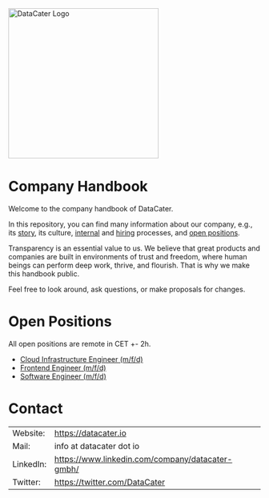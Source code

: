 <img src="https://datacater.io/assets/img/datacater-logo.png" alt="DataCater Logo" width="300"/>

# Company Handbook

Welcome to the company handbook of DataCater.

In this repository, you can find many information about our company,
e.g., its [story](https://github.com/DataCater/handbook/blob/master/story.md),
its culture,
[internal](https://github.com/DataCater/handbook/tree/master/processes.md) and
[hiring](https://github.com/DataCater/handbook/tree/master/hiring_process.md) processes,
and [open positions](https://github.com/DataCater/handbook/tree/master/careers).

Transparency is an essential value to us.
We believe that great products and companies are built in environments
of trust and freedom, where human beings can perform deep work, thrive, and flourish. That
is why we make this handbook public.

Feel free to look around, ask questions, or make proposals for changes.

# Open Positions

All open positions are remote in CET +- 2h.

- [Cloud Infrastructure Engineer (m/f/d)](https://github.com/DataCater/handbook/blob/master/careers/cloud-infrastructure-engineer.md)
- [Frontend Engineer (m/f/d)](https://github.com/DataCater/handbook/blob/master/careers/frontend-engineer.md)
- [Software Engineer (m/f/d)](https://github.com/DataCater/handbook/blob/master/careers/software-engineer.md)

# Contact

|   |   |
|---|---|
| Website: | https://datacater.io |
| Mail: | info at datacater dot io |
| LinkedIn: | https://www.linkedin.com/company/datacater-gmbh/ |
| Twitter: |  https://twitter.com/DataCater |

